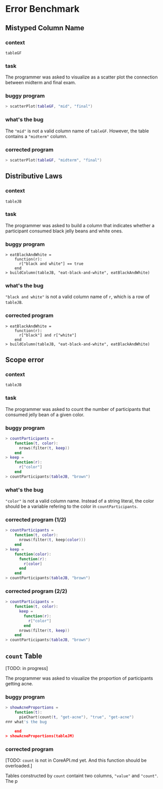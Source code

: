 # Error Benchmark

## Mistyped Column Name

### context

`tableGF`

### task

The programmer was asked to visualize as a scatter plot the connection between midterm 
and final exam.

### buggy program

```lua
> scatterPlot(tableGF, "mid", "final")
```

### what's the bug

The `"mid"` is not a valid column name of `tableGF`. However, the table 
contains a `"midterm"` column.

### corrected program

```lua
> scatterPlot(tableGF, "midterm", "final")
```

## Distributive Laws

### context

`tableJB`

### task

The programmer was asked to build a column that indicates whether a participant consumed
black jelly beans and white ones.

### buggy program

```
> eatBlackAndWhite =
    function(r):
      r["black and white"] == true
    end
> buildColumn(tableJB, "eat-black-and-white", eatBlackAndWhite)
```

### what's the bug

`"black and white"` is not a valid column name of `r`, which is a row of `tableJB`.

### corrected program

```
> eatBlackAndWhite =
    function(r):
      r["black"] and r["white"]
    end
> buildColumn(tableJB, "eat-black-and-white", eatBlackAndWhite)
```

## Scope error

### context

`tableJB`

### task

The programmer was asked to count the number of participants that consumed jelly bean of a given color.

### buggy program

```lua
> countParticipants =
    function(t, color):
      nrows(filter(t, keep))
    end
> keep =
    function(r):
      r["color"]
    end
> countParticipants(tableJB, "brown")
```

### what's the bug

`"color"` is not a valid column name. Instead of a string literal, the color should be a variable refering to the color in `countParticipants`.

### corrected program (1/2)

```lua
> countParticipants =
    function(t, color):
      nrows(filter(t, keep(color)))
    end
> keep =
    function(color):
      function(r):
        r[color]
      end
    end
> countParticipants(tableJB, "brown")
```

### corrected program (2/2)

```lua
> countParticipants =
    function(t, color):
      keep =
        function(r):
          r["color"]
        end
      nrows(filter(t, keep))
    end
> countParticipants(tableJB, "brown")
```

## `count` Table

[TODO: in progress]

The programmer was asked to visualize the proportion of participants getting acne.


### buggy program
```lua
> showAcneProportions =
    function(t):
      pieChart(count(t, "get-acne"), "true", "get-acne")
### what's the bug

    end
> showAcneProportions(tableJM)
```


### corrected program
[TODO: `count` is not in CoreAPI.md yet. And this function should be overloaded.]

Tables constructed by `count` containt two columns, `"value"` and `"count"`. The p
